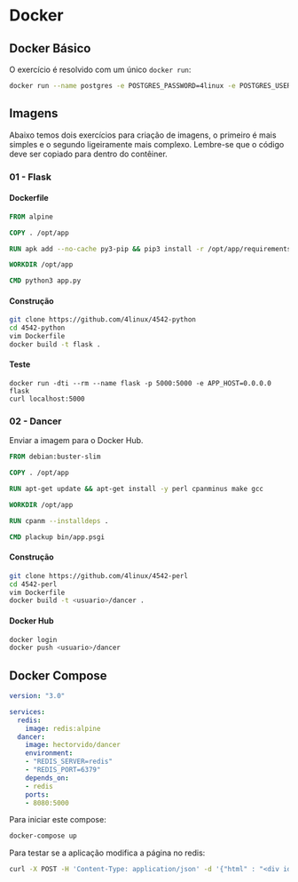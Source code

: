 # Docker

## Docker Básico

O exercício é resolvido com um único `docker run`:

```bash
docker run --name postgres -e POSTGRES_PASSWORD=4linux -e POSTGRES_USER=devops -e POSTGRES_DB=devops -v pg_data:/var/lib/postgresql/data -d postgres
```

## Imagens

Abaixo temos dois exercícios para criação de imagens, o primeiro é mais simples e o segundo ligeiramente mais complexo. Lembre-se que o código deve ser copiado para dentro do contêiner.

### 01 - Flask

#### Dockerfile

```dockerfile
FROM alpine

COPY . /opt/app

RUN apk add --no-cache py3-pip && pip3 install -r /opt/app/requirements.txt

WORKDIR /opt/app

CMD python3 app.py
```

#### Construção

```bash
git clone https://github.com/4linux/4542-python
cd 4542-python
vim Dockerfile
docker build -t flask .
```

#### Teste

```
docker run -dti --rm --name flask -p 5000:5000 -e APP_HOST=0.0.0.0 flask
curl localhost:5000
```

### 02 - Dancer

Enviar a imagem para o Docker Hub.

```dockerfile
FROM debian:buster-slim

COPY . /opt/app

RUN apt-get update && apt-get install -y perl cpanminus make gcc

WORKDIR /opt/app

RUN cpanm --installdeps .

CMD plackup bin/app.psgi
```

#### Construção

```bash
git clone https://github.com/4linux/4542-perl
cd 4542-perl
vim Dockerfile
docker build -t <usuario>/dancer .
```

#### Docker Hub

```bash
docker login
docker push <usuario>/dancer
```

## Docker Compose

```yml
version: "3.0"

services:
  redis:
    image: redis:alpine
  dancer:
    image: hectorvido/dancer
    environment:
    - "REDIS_SERVER=redis"
    - "REDIS_PORT=6379"
    depends_on:
    - redis
    ports:
    - 8080:5000
```

Para iniciar este compose:

```bash
docker-compose up
```

Para testar se a aplicação modifica a página no redis:

```bash
curl -X POST -H 'Content-Type: application/json' -d '{"html" : "<div id=\"getting-started\"><h1>Atualizado via API REST!</h1><h2>Estes valores foram gravados no Redis</h2><ol><li><h2>HTML Cache</h2><p>É claro que esta pequena página não justifica a utilização do Redis, mas ao menos demonstra a integração entre duas aplicações.</p></li>"}' http://localhost:8080/update
```

